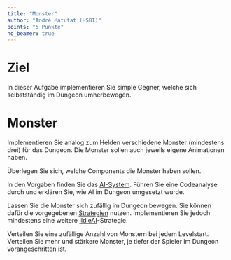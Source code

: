 ```yaml
---
title: "Monster"
author: "André Matutat (HSBI)"
points: "5 Punkte"
no_beamer: true
---
```


# Ziel

In dieser Aufgabe implementieren Sie simple Gegner, welche sich selbstständig im Dungeon
umherbewegen.

# Monster

Implementieren Sie analog zum Helden verschiedene Monster (mindestens drei) für das Dungeon.
Die Monster sollen auch jeweils eigene Animationen haben.

Überlegen Sie sich, welche Components die Monster haben sollen.

In den Vorgaben finden Sie das
[AI-System](https://github.com/Dungeon-CampusMinden/Dungeon/blob/master/dungeon/src/contrib/systems/AISystem.java).
Führen Sie eine Codeanalyse durch und erklären Sie, wie AI im Dungeon umgesetzt wurde.

Lassen Sie die Monster sich zufällig im Dungeon bewegen. Sie können dafür die vorgegebenen
[Strategien](https://github.com/Dungeon-CampusMinden/Dungeon/blob/master/dungeon/src/contrib/entities/AIFactory.java)
nutzen. Implementieren Sie jedoch mindestens eine weitere
[IIdleAI](https://github.com/Dungeon-CampusMinden/Dungeon/blob/master/dungeon/src/contrib/entities/AIFactory.java)-Strategie.

Verteilen Sie eine zufällige Anzahl von Monstern bei jedem Levelstart. Verteilen Sie mehr
und stärkere Monster, je tiefer der Spieler im Dungeon vorangeschritten ist.
